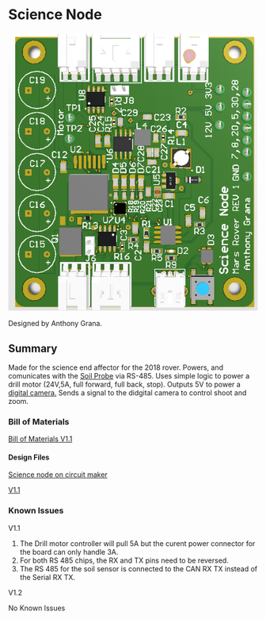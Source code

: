 Science Node
============

![Science](files/Science.PNG)

Designed by Anthony Grana.

Summary
-------

Made for the science end affector for the 2018 rover. Powers, and
comunicates with the [Soil
Probe](https://www.fondriest.com/pdf/stevens_hydra_manual.pdf) via
RS-485. Uses simple logic to power a drill motor (24V,5A, full forward,
full back, stop). Outputs 5V to power a [digital
camera.](https://www.amazon.com/Canon-PowerShot-Stabilized-2-7-Inch-Black/dp/B0035FZJJ4)
Sends a signal to the didgital camera to control shoot and zoom.

### Bill of Materials

[Bill of
Materials V1.1](https://docs.google.com/spreadsheets/d/1dY48bTzPCWO-qP4mQwElCYWBNv3Bg6SGOoxIt3NPqik/edit?usp=sharing)

#### Design Files

[Science node on circuit
maker](https://workspace.circuitmaker.com/Projects/Details/Anthony-Grana/Sience-Node)

[V1.1](files/SienceNode.Zip)

### Known Issues
V1.1

1. The Drill motor controller will pull 5A but the curent power connector for the board can only handle 3A.
2. For both RS 485 chips, the RX and TX pins need to be reversed.
3. The RS 485 for the soil sensor is connected to the CAN RX TX instead of the Serial RX TX.

V1.2

No Known Issues
